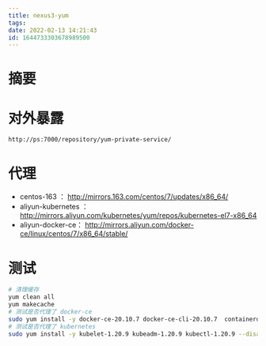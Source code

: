 ```yaml
---
title: nexus3-yum
tags: 
date: 2022-02-13 14:21:43
id: 1644733303678989500
---
```

# 摘要



# 对外暴露

```
http://ps:7000/repository/yum-private-service/
```

# 代理

- centos-163 ： http://mirrors.163.com/centos/7/updates/x86_64/ 
- aliyun-kubernetes ：  http://mirrors.aliyun.com/kubernetes/yum/repos/kubernetes-el7-x86_64 
- aliyun-docker-ce： http://mirrors.aliyun.com/docker-ce/linux/centos/7/x86_64/stable/ 

# 测试

```sh
# 清理缓存
yum clean all 
yum makecache
# 测试是否代理了 docker-ce
sudo yum install -y docker-ce-20.10.7 docker-ce-cli-20.10.7  containerd.io-1.4.6
# 测试是否代理了 kubernetes
sudo yum install -y kubelet-1.20.9 kubeadm-1.20.9 kubectl-1.20.9 --disableexcludes=kubernetes
```

